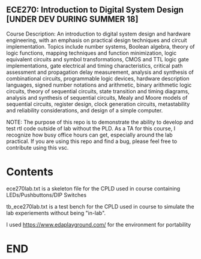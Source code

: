 ## ECE270: Introduction to Digital System Design [UNDER DEV DURING SUMMER 18]
  Course Description: An introduction to digital system design and hardware engineering, with an emphasis on practical design techniques and circuit implementation. Topics include number systems, Boolean algebra, theory of logic functions, mapping techniques and function minimization, logic equivalent circuits and symbol transformations, CMOS and TTL logic gate implementations, gate electrical and timing characteristics, critical path assessment and propagation delay measurement, analysis and synthesis of combinational circuits, programmable logic devices, hardware description languages, signed number notations and arithmetic, binary arithmetic logic circuits, theory of sequential circuits, state transition and timing diagrams, analysis and synthesis of sequential circuits, Mealy and Moore models of sequential circuits, register design, clock generation circuits, metastability and reliability considerations, and design of a simple computer.
  
  NOTE: The purpose of this repo is to demonstrate the ability to develop and test rtl code outside of lab without the PLD. As a TA for this course, I recognize how busy office hours can get, especially around the lab practical. If you are using this repo and find a bug, please feel free to contribute using this vsc.

# Contents
  ece270lab.txt is a skeleton file for the CPLD used in course containing LEDs/Pushbuttons/DIP Switches
  
  tb_ece270lab.txt is a test bench for the CPLD used in course to simulate the lab experiements without being "in-lab".
  
  I  used https://www.edaplayground.com/ for the environment for portability

# END
